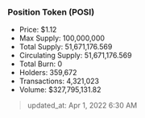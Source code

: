 
  ### Position Token (POSI)
  - Price: $1.12
  - Max Supply: 100,000,000
  - Total Supply: 51,671,176.569
  - Circulating Supply: 51,671,176.569
  - Total Burn: 0
  - Holders: 359,672
  - Transactions: 4,321,023
  - Volume: $327,795,131.82

  > updated_at: Apr 1, 2022 6:30 AM
